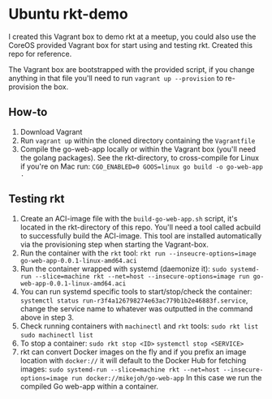 # Ubuntu rkt-demo

I created this Vagrant box to demo rkt at a meetup, you could also use the CoreOS provided Vagrant box for start using and testing rkt. Created this repo for reference.

The Vagrant box are bootstrapped with the provided script, if you change anything in that file you'll need to run `vagrant up --provision` to re-provision the box.

## How-to
1. Download Vagrant
2. Run `vagrant up` within the cloned directory containing the `Vagrantfile`
3. Compile the go-web-app locally or within the Vagrant box (you'll need the golang packages). See the rkt-directory, to cross-compile for Linux if you're on Mac run: `CGO_ENABLED=0 GOOS=linux go build -o go-web-app .`

## Testing rkt

1. Create an ACI-image file with the `build-go-web-app.sh` script, it's located in the rkt-directory of this repo. You'll need a tool called acbuild to successfully build the ACI-image. This tool are installed automatically via the provisioning step when starting the Vagrant-box.
2. Run the container with the `rkt` tool:
   `rkt run --inseucre-options=image go-web-app-0.0.1-linux-amd64.aci`
3. Run the container wrapped with systemd (daemonize it):
   `sudo systemd-run --slice=machine rkt --net=host --insecure-options=image run go-web-app-0.0.1-linux-amd64.aci`
4. You can run systemd specific tools to start/stop/check the container:
   `systemctl status run-r3f4a126798274e63ac779b1b2e46883f.service`, change the service name to whatever was outputted in the command above in step 3.
5. Check running containers with `machinectl` and `rkt` tools:
   `sudo rkt list`
   `sudo machinectl list`
6. To stop a container:
   `sudo rkt stop <ID>`
   `systemctl stop <SERVICE>`
7. rkt can convert Docker images on the fly and if you prefix an image location with `docker://` it will default to the Docker Hub for fetching images:
   `sudo systemd-run --slice=machine rkt --net=host --insecure-options=image run docker://mikejoh/go-web-app`
   In this case we run the compiled Go web-app within a container.
